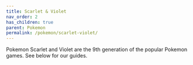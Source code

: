 ```yaml
---
title: Scarlet & Violet
nav_order: 2
has_children: true
parent: Pokemon
permalink: /pokemon/scarlet-violet/
---
```


Pokemon Scarlet and Violet are the 9th generation of the popular Pokemon games. See below for our guides.